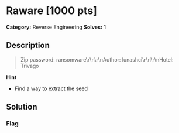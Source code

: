 # Raware [1000 pts]

**Category:** Reverse Engineering
**Solves:** 1

## Description
>Zip password: ransomware\r\n\r\nAuthor: lunashci\r\n\r\nHotel: Trivago

**Hint**
* Find a way to extract the seed

## Solution

### Flag

